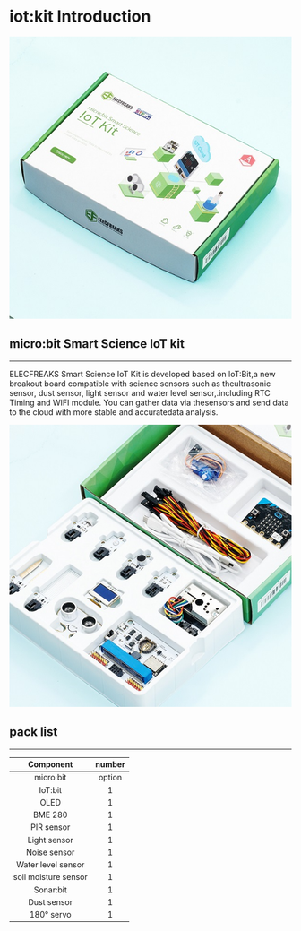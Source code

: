 # iot:kit Introduction

![](./images/iot_kit_03.jpg)
## micro:bit Smart Science IoT kit
---

ELECFREAKS Smart Science IoT Kit is developed based on loT:Bit,a new breakout board compatible with science sensors such as theultrasonic sensor, dust sensor, light sensor and water level sensor,.including RTC Timing and WIFI module. 
You can gather data via thesensors and send data to the cloud with more stable and accuratedata analysis.

![](./images/iot_kit_04.jpg)
## pack list ##
---

|Component|number|
|:-:|:-:|
|micro:bit|option|[micro:bit official website:https://microbit.org/](https://microbit.org)|
|IoT:bit|1| [IoT user guide](http://www.elecfreaks.com/learn-en/microbitKit/iot_kit/iot_bit.html)|
|OLED|1|[OLED brochures](http://www.elecfreaks.com/learn-en/microbitOctopus/output/octopus_ef03155.html)|
|BME 280|1|[BME280 brochures](http://www.elecfreaks.com/learn-en/microbitOctopus/sensor/octopus_ef04087.html)
|PIR sensor|1|[PIR Brochures](http://www.elecfreaks.com/learn-en/microbitOctopus/sensor/octopus_ef04055.html)|
|Light sensor|1|[Light Sensors Brochures](http://www.elecfreaks.com/learn-en/microbitOctopus/sensor/octopus_ef04032.html)|
|Noise sensor|1||[Noise Sensor brochures](http://www.elecfreaks.com/learn-en/microbitOctopus/sensor/octopus_ef04081.html)|
|Water level sensor|1|[Water Level Sensor brochures](http://www.elecfreaks.com/learn-en/microbitOctopus/sensor/octopus_ef04094.html)|
|soil moisture sensor|1|[Soil Moisture Sensor Brochures](http://www.elecfreaks.com/learn-en/microbitOctopus/sensor/octopus_ef04027.html)|
|Sonar:bit|1|[Sonar:bit brochures](http://www.elecfreaks.com/learn-en/microbitOctopus/sensor/sonar_bit.html)|
|Dust sensor|1||[Dust Sensor Brochures](http://www.elecfreaks.com/learn-en/microbitOctopus/sensor/octopus_ef11083.html)|
|180° servo|1|[180° servo micro:bit drive code example](https://makecode.microbit.org/_3R4bPr75P4jJ)|


